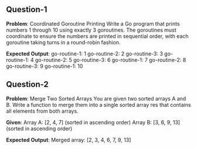 ## Question-1
**Problem**: Coordinated Goroutine Printing
Write a Go program that prints numbers 1 through 10 using exactly 3 goroutines. The goroutines must coordinate to ensure the numbers are printed in sequential order, with each goroutine taking turns in a round-robin fashion.

**Expected Output**:
go-routine-1: 1
go-routine-2: 2
go-routine-3: 3
go-routine-1: 4
go-routine-2: 5
go-routine-3: 6
go-routine-1: 7
go-routine-2: 8
go-routine-3: 9
go-routine-1: 10

## Question-2
**Problem**: Merge Two Sorted Arrays
You are given two sorted arrays A and B. Write a function to merge them into a single sorted array res that contains all elements from both arrays.

**Given**:
Array A: [2, 4, 7] (sorted in ascending order)
Array B: [3, 6, 9, 13] (sorted in ascending order)

**Expected Output**:
Merged array: [2, 3, 4, 6, 7, 9, 13]